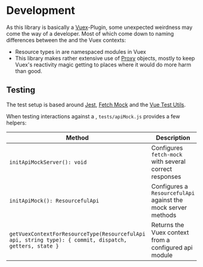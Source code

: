 # Development

As this library is basically a [Vuex](https://vuex.vuejs.org)-Plugin, some
unexpected weirdness may come the way of a developer. Most of which come
down to naming differences between the <jsonapi /> and the Vuex contexts:

- Resource types in <jsonapi /> are namespaced modules in Vuex
- This library makes rather extensive use of [Proxy][mdn-proxy] objects,
  mostly to keep Vuex's reactivity magic getting to places where it would 
  do more harm than good.

## Testing

The test setup is based around [Jest](https://jestjs.io), 
[Fetch Mock][fetch-mock] and the [Vue Test Utils][vue-test-utils].

When testing interactions against a <jsonapi />, `tests/apiMock.js`
provides a few helpers:

| Method | Description |
|--|--|
| `initApiMockServer(): void` | Configures `fetch-mock` with several correct <jsonapi /> responses |
| `initApiMock(): ResourcefulApi` | Configures a `ResourcefulApi` against the mock server methods |
| `getVuexContextForResourceType(ResourcefulApi api, string type): { commit, dispatch, getters, state }` | Returns the Vuex context from a configured api module |

[fetch-mock]: http://www.wheresrhys.co.uk/fetch-mock/
[mdn-proxy]: https://developer.mozilla.org/en-US/docs/Web/JavaScript/Reference/Global_Objects/Proxy
[vue-test-utils]: http://vue-test-utils.vuejs.org
